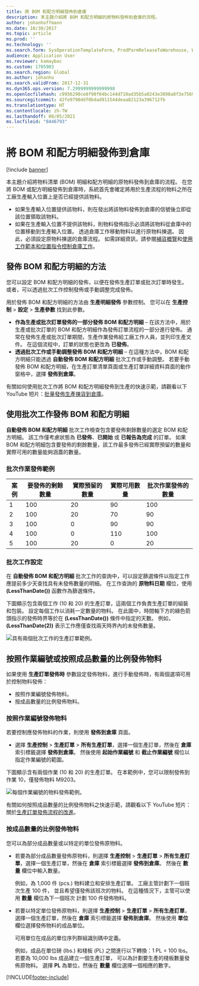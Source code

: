 ```yaml
---
title: 將 BOM 和配方明細發佈到倉庫
description: 本主題介紹將 BOM 和配方明細的原物料發佈到倉庫的流程。
author: johanhoffmann
ms.date: 10/30/2017
ms.topic: article
ms.prod: ''
ms.technology: ''
ms.search.form: SysOperationTemplateForm, ProdParmReleaseToWarehouse, WHSReleaseToWarehouseProdBOM
audience: Application User
ms.reviewer: kamaybac
ms.custom: 1705903
ms.search.region: Global
ms.author: johanho
ms.search.validFrom: 2017-12-31
ms.dyn365.ops.version: 7.2999999999999998
ms.openlocfilehash: c9956290ce8f90f04bc144d710ad35b5a0243e3898a8f3e75692b1a9da506149
ms.sourcegitcommit: 42fe9790ddf0bdad911544deaa82123a396712fb
ms.translationtype: HT
ms.contentlocale: zh-TW
ms.lasthandoff: 08/05/2021
ms.locfileid: "8446793"
---
```

# <a name="release-bom-and-formula-lines-to-the-warehouse"></a>將 BOM 和配方明細發佈到倉庫

[!include [banner](../includes/banner.md)]

本主題介紹將物料清單 (BOM) 明細和配方明細的原物料發佈到倉庫的流程。 在您將 BOM 或配方明細發佈到倉庫時，系統首先會確定將用於生產流程的物料之所在工廠生產輸入位置上是否已經提供該物料。

- 如果生產輸入位置提供該物料，則在發出將該物料發佈到倉庫的信號後立即從該位置領取該物料。
- 如果在生產輸入位置不提供該物料，則物料發佈指示必須將該物料從倉庫中的位置移動到生產輸入位置。 透過倉庫工作移動物料以進行原物料揀選。 因此，必須設定原物料揀選的倉庫流程。 如需詳細資訊，請參閱[補貨概覽](../warehousing/replenishment.md)和[使用工作範本和位置指令控制倉庫工作](../warehousing/control-warehouse-location-directives.md)。

## <a name="methods-for-releasing-bom-and-formula-lines"></a>發佈 BOM 和配方明細的方法

您可以設定 BOM 和配方明細的發佈，以便在發佈生產訂單或批次訂單時發生。 或者，可以透過批次工作控制發佈或手動調整完成發佈。

用於發佈 BOM 和配方明細的方法由 **生產明細發佈** 參數控制。 您可以在 **生產控制** \> **設定** \> **生產參數** 找到此參數。

- **作為生產或批次訂單發佈的一部分發佈 BOM 和配方明細** – 在該方法中，用於生產或批次訂單的 BOM 和配方明細作為發佈訂單流程的一部分進行發佈。 通常在發佈生產或批次訂單期間，生產作業發佈給工廠工作人員，並列印生產文件。 在這個流程中，訂單的狀態也更改為 **已發佈**。
- **透過批次工作或手動調整發佈 BOM 和配方明細** – 在這種方法中，BOM 和配方明細只能透過 **自動發佈 BOM 和配方明細** 批次工作或手動調整。 若要手動發佈 BOM 和配方明細，在生產訂單清單頁面或生產訂單詳細資料頁面的動作窗格中，選擇 **發佈到倉庫**。

有關如何使用批次工作將 BOM 和配方明細發佈到生產的快速示範，請觀看以下 YouTube 短片：[批量發佈生產揀貨到倉庫](https://www.youtube.com/watch?v=8urAJn50dQ8)。

## <a name="releasing-the-bom-and-formula-lines-by-using-a-batch-job"></a>使用批次工作發佈 BOM 和配方明細

**自動發佈 BOM 和配方明細** 批次工作檢查包含要發佈剩餘數量的選定 BOM 和配方明細。 該工作僅考慮狀態為 **已發佈**、**已開始** 或 **已報告為完成** 的訂單。 如果 BOM 和配方明細包含要發佈的剩餘數量，該工作最多發佈已經實際預留的數量和實際可用的數量能夠涵蓋的數量。

### <a name="example-of-a-batch-job-release"></a>批次作業發佈範例

| 案例 | 要發佈的剩餘數量 | 實際預留的數量 | 實際可用數量 | 批次作業發佈的數量 |
|----------|-------------------------------|------------------------------|-------------------------------|------------------------------------|
| 1        | 100                           | 20                           | 90                            | 100                                |
| 2        | 100                           | 20                           | 70                            | 90                                 |
| 3        | 100                           | 0                            | 90                            | 90                                 |
| 4        | 100                           | 0                            | 110                           | 100                                |
| 5        | 100                           | 20                           | 0                             | 20                                 |

### <a name="batch-job-setup"></a>批次工作設定

在 **自動發佈 BOM 和配方明細** 批次工作的查詢中，可以設定篩選條件以指定工作應提前多少天查找具有未發佈數量的明細。 在工作查詢的 **原物料日期** 欄位，使用 **(LessThanDate())** 函數作為篩選條件。

下圖顯示包含兩個工作 (10 和 20) 的生產訂單，這兩個工作負責生產訂單的組裝和包裝。 設定每個工作以消耗一定數量的物料。 在此圖中，時間軸下方的綠色箭頭指示的發佈時界等於在 **(LessThanDate())** 條件中指定的天數。 例如，**(LessThanDate(2))** 表示工作應僅查找兩天時界內的未發佈數量。

![具有兩個批次工作的生產訂單範例。](media/bach-job-setup.PNG)

## <a name="releasing-material-per-operation-number-or-in-proportion-to-the-amount-of-finished-goods"></a>按照作業編號或按照成品數量的比例發佈物料

如果使用 **生產訂單發佈時** 參數設定發佈物料，進行手動發佈時，有兩個選項可用於控制物料發佈：

- 按照作業編號發佈物料。
- 按成品數量的比例發佈物料。

### <a name="release-material-per-operation-number"></a>按照作業編號發佈物料

若要控制應發佈物料的作業，則使用 **發佈到倉庫** 頁面。

- 選擇 **生產控制** \> **生產訂單** \> **所有生產訂單**，選擇一個生產訂單，然後在 **倉庫** 索引標籤選擇 **發佈到倉庫**。 然後使用 **起始作業編號** 和 **截止作業編號** 欄位以指定作業編號的範圍。

下圖顯示含有兩個作業 (10 和 20) 的生產訂單。 在本範例中，您可以限制發佈到作業 10，僅發佈物料 M9203。

![每個作業編號的物料發佈範例。](media/two-operations.PNG)

有關如何按照成品數量的比例發佈物料之快速示範，請觀看以下 YouTube 短片：關於[生產訂單發佈流程的改進](https://www.youtube.com/watch?v=Rm3ojAz6Zu0)。

### <a name="release-material-in-proportion-to-the-amount-of-finished-goods"></a>按成品數量的比例發佈物料

您可以為部分成品數量或以特定的單位發佈原物料。

- 若要為部分成品數量發佈原物料，則選擇 **生產控制** \> **生產訂單** \> **所有生產訂單**，選擇一個生產訂單，然後在 **倉庫** 索引標籤選擇 **發佈到倉庫**。 然後在 **數量** 欄位中輸入數量。

    例如，為 1,000 件 (pcs.) 物料建立和安排生產訂單。 工廠主管計劃下一個班次生產 100 件， 並且希望僅發佈該班次的物料。 在這種情況下，主管可以使用 **數量** 欄位為下一個班次 計劃 100 件發佈物料。

- 若要以特定單位發佈原物料，則選擇 **生產控制** \> **生產訂單** \> **所有生產訂單**，選擇一個生產訂單，然後在 **倉庫** 索引標籤選擇 **發佈到倉庫**。 然後使用 **單位** 欄位選擇發佈物料的成品單位。

    可用單位在成品的單位序列群組識別碼中定義。

    例如，成品在單位磅 (lbs.) 和棧板 (PL) 之間進行以下轉換：1 PL = 100 lbs。 若要為 10,000 lbs 成品建立一個生產訂單， 可以為計劃要生產的棧板數量發佈原物料。 選擇 **PL** 為單位，然後在 **數量** 欄位選擇一個相應的數字。


[!INCLUDE[footer-include](../../includes/footer-banner.md)]